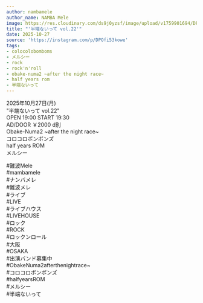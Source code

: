 ```yaml
---
author: nambamele
author_name: NAMBA Mele
image: https://res.cloudinary.com/ds9j0yzsf/image/upload/v1759901694/DPOfi53kowe.jpg
title: "'半端ないって vol.22'"
date: 2025-10-27
source: 'https://instagram.com/p/DPOfi53kowe'
tags:
- colocolobomboms
- メルシー
- rock
- rock'n'roll
- obake-numa2 ~after the night race~
- half years rom
- 半端ないって
---
```

2025年10月27日(月)<br>
"半端ないって vol.22"<br>
OPEN 19:00 START 19:30<br>
AD/DOOR ￥2000 d別<br>
Obake-Numa2 ~after the night race~<br>
コロコロボンボンズ<br>
half years ROM<br>
メルシー

#難波Mele<br>
#mambamele<br>
#ナンバメレ<br>
#難波メレ<br>
#ライブ<br>
#LIVE<br>
#ライブハウス<br>
#LIVEHOUSE<br>
#ロック<br>
#ROCK<br>
#ロックンロール<br>
#大阪<br>
#OSAKA<br>
#出演バンド募集中<br>
#ObakeNuma2afterthenightrace~<br>
#コロコロボンボンズ<br>
#halfyearsROM<br>
#メルシー<br>
#半端ないって